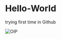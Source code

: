 # Hello-World

trying first time in Github

![OIP](https://user-images.githubusercontent.com/122970395/213128848-a0df0a81-321b-42e4-bf00-8e8ec84abf19.jpg)
